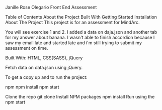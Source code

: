 Janille Rose Olegario
Front End Assessment

Table of Contents
About the Project
Built With
Getting Started
Installation
About The Project
This project is for an assessment for MindArc.

You will see exercise 1 and 2. I added a data on daja.json and another tab for my answer about banana.
I wasn't able to finish accordion because I saw my email late and started late and i'm still trying to submit my assessment on time.

Built With:
HTML,
CSS(SASS),
jQuery

Fetch data on data.json using jQuery.

To get a copy up and to run the project:

npm
npm install
npm start

Clone the repo
git clone 
Install NPM packages
npm install
Run using the npm start
